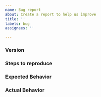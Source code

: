 ```yaml
---
name: Bug report
about: Create a report to help us improve
title: ''
labels: bug
assignees: ''

---
```


<!--
Thanks for using react-bootstrap-typeahead and for reporting an issue! To submit a bug report, please fill out the template below. Better yet, submit a pull request that introduces a failing test due to the bug :)

Do not simply delete this template or your issue will be closed. Issues without required information will be closed.

Usage questions
======================
Unless you believe you've encountered a bug or want to request a feature, the issue tracker isn't the right place for getting help with your code. This format is not well-suited for Q&A, and questions here don't have as much visibility as they do elsewhere. Before you ask a question, here are some resources to get help first:

- Read the docs: https://github.com/ericgio/react-bootstrap-typeahead/tree/master/docs
- Try the examples: http://ericgio.github.io/react-bootstrap-typeahead/
- Look for/ask questions on StackOverflow: https://stackoverflow.com/questions/ask?tags=react-bootstrap-typeahead
-->
### Version

<!-- Be sure to double-check your installed version, as it may differ from the version listed in your package.json -->

### Steps to reproduce

<!-- Please provide DETAILED steps or better yet, a minimal repro case. If I can't reproduce the problem based on the information you provide, your issue will be closed. -->

### Expected Behavior

<!-- Describe what you would have expected. -->

### Actual Behavior

<!-- Describe what went wrong. -->
